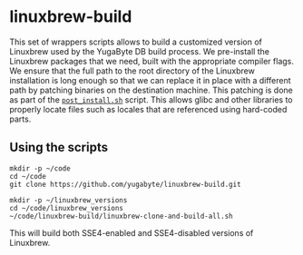 # linuxbrew-build

This set of wrappers scripts allows to build a customized version of Linuxbrew used by the YugaByte DB
build process. We pre-install the Linuxbrew packages that we need, built with the appropriate compiler
flags. We ensure that the full path to the root directory of the Linuxbrew installation is long enough so that we can
replace it in place with a different path by patching binaries on the destination machine. This patching
is done as part of the [`post_install.sh`](https://github.com/YugaByte/yugabyte-db/blob/master/build-support/post_install.sh) script.
This allows glibc and other libraries to properly locate files such as locales that are referenced using hard-coded parts.

## Using the scripts

```
mkdir -p ~/code
cd ~/code
git clone https://github.com/yugabyte/linuxbrew-build.git

mkdir -p ~/linuxbrew_versions
cd ~/code/linuxbrew_versions
~/code/linuxbrew-build/linuxbrew-clone-and-build-all.sh
```

This will build both SSE4-enabled and SSE4-disabled versions of Linuxbrew.
